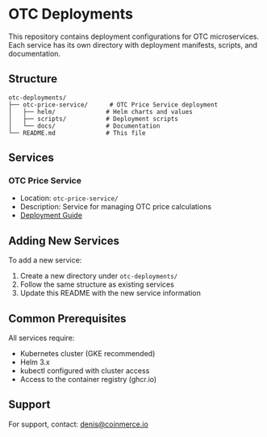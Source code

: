 # OTC Deployments

This repository contains deployment configurations for OTC microservices. Each service has its own directory with deployment manifests, scripts, and documentation.

## Structure

```
otc-deployments/
├── otc-price-service/      # OTC Price Service deployment
│   ├── helm/              # Helm charts and values
│   ├── scripts/           # Deployment scripts
│   └── docs/              # Documentation
└── README.md              # This file
```

## Services

### OTC Price Service
- Location: `otc-price-service/`
- Description: Service for managing OTC price calculations
- [Deployment Guide](otc-price-service/README.md)

## Adding New Services

To add a new service:

1. Create a new directory under `otc-deployments/`
2. Follow the same structure as existing services
3. Update this README with the new service information

## Common Prerequisites

All services require:
- Kubernetes cluster (GKE recommended)
- Helm 3.x
- kubectl configured with cluster access
- Access to the container registry (ghcr.io)

## Support

For support, contact: denis@coinmerce.io 